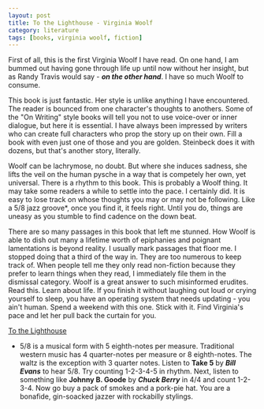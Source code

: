 ```yaml
---
layout: post
title: To the Lighthouse - Virginia Woolf
category: literature 
tags: [books, virginia woolf, fiction]
---
```


First of all, this is the first Virginia Woolf I have read. On one hand, I am bummed out having gone through life up until now without her insight, but as Randy Travis would say - ***on the other hand***. I have so much Woolf to consume. 

This book is just fantastic. Her style is unlike anything I have encountered. The reader is bounced from one character's thoughts to anothers. Some of the "On Writing" style books will tell you not to use voice-over or inner dialogue, but here it is essential. I have always been impressed by writers who can create full characters  who prop the story up on their own. Fill a book with even just one of those and you are golden. Steinbeck does it with dozens, but that's another story, literally.

Woolf can be lachrymose, no doubt. But where she induces sadness, she lifts the veil on the human pysche in a way that is competely her own, yet universal. There is a rhythm to this book. This is probably a Woolf thing. It may take some readers a while to settle into the pace. I certainly did. It is easy to lose track on whose thoughts you may or may not be following. Like a 5/8 jazz groove*, once you find it, it feels right. Until you do, things are uneasy as you stumble to find cadence on the down beat.

There are so many passages in this book that left me stunned. How Woolf is able to dish out many a lifetime worth of epiphanies and poignant lamentations is beyond reality. I usually mark passages that floor me. I stopped doing that a third of the way in. They are too numerous to keep track of. When people tell me they only read non-fiction because they prefer to learn things when they read, I immediately file them in the dismissal category. Woolf is a great answer to such misinformed erudites. Read this. Learn about life. If you finish it without laughing out loud or crying yourself to sleep, you have an operating system that needs updating - you ain't human. Spend a weekend with this one. Stick with it. Find Virginia's pace and let her pull back the curtain for you.


[To the Lighthouse](https://amzn.to/2xiwLTh)



* 5/8 is a musical form with 5 eighth-notes per measure. Traditional western music has 4 quarter-notes per measure or 8 eighth-notes. The waltz is the exception with 3 quarter notes. Listen to **Take 5** by ***Bill Evans*** to hear 5/8. Try counting 1-2-3-4-5 in rhythm. Next, listen to something like **Johnny B. Goode** by ***Chuck Berry*** in 4/4 and count 1-2-3-4. Now go buy a pack of smokes and a pork-pie hat. You are a bonafide, gin-soacked jazzer with rockabilly stylings.
